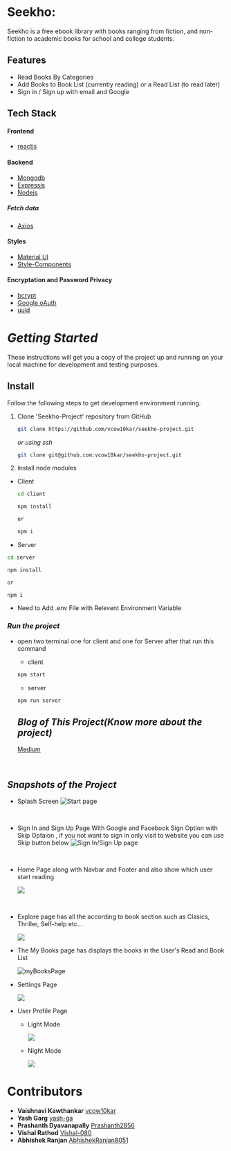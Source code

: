 # Seekho:

Seekho is a free ebook library with books ranging from fiction, and non-fiction to academic books for school and college students.

## Features

- Read Books By Categories
- Add Books to Book List (currently reading) or a Read List (to read later)
- Sign in / Sign up with email and Google

## Tech Stack

#### **Frontend**

- [reactjs](https://reactjs.org/)

#### **Backend**

- [Mongodb](https://www.mongodb.com/)
- [Expressjs](https://expressjs.com/)
- [Nodejs](https://nodejs.org/en/)

##### **Fetch data**

- [Axios](https://www.npmjs.com/package/axios)

#### **Styles**

- [Material UI](https://mui.com/)
- [Style-Components](https://styled-components.com/)

#### **Encryptation and Password Privacy**

- [bcrypt](https://www.npmjs.com/package/bcrypt)
- [Google oAuth](https://developers.google.com/identity/protocols/oauth2)
- [uuid](https://www.npmjs.com/package/uuid)

# _Getting Started_

These instructions will get you a copy of the project up and running on your local machine for development and testing purposes.

## Install

Follow the following steps to get development environment running.

1. Clone 'Seekho-Project' repository from GitHub

   ```bash
   git clone https://github.com/vcow10kar/seekho-project.git
   ```

   _or using ssh_

   ```bash
   git clone git@github.com:vcow10kar/seekho-project.git
   ```

1. Install node modules

- Client

  ```bash
  cd client
  ```

  ```bash
  npm install

  or

  npm i
  ```

- Server

```bash
cd server
```

```bash
npm install

or

npm i
```

- Need to Add .env File with Relevent Environment Variable

### **_Run the project_**

- open two terminal one for client and one for Server after that run this command

  - client

  ```bash
  npm start
  ```

  - server

  ```bash
  npm run server
  ```

  ## _Blog of This Project(Know more about the project)_

  [Medium](https://medium.com/@yashgarg1402/d862f088083e)

<br/>

## **_Snapshots of the Project_**

- Splash Screen
  <img src="https://cdn.hashnode.com/res/hashnode/image/upload/v1638359242891/edrhgWfrz.png" alt="Start page"/>

  <br/>

- Sign In and Sign Up Page With Google and Facebook Sign Option with Skip Optaion , if you not want to sign in only visit to website you can use Skip button below
  <img src="https://cdn.hashnode.com/res/hashnode/image/upload/v1638359354339/8uc94c3IP.png" alt="Sign In/Sign Up page"/>

  <br/>

- Home Page along with Navbar and Footer and also show which user start reading

    <img src="https://cdn.hashnode.com/res/hashnode/image/upload/v1638359419972/UQRixeMaB.png">

<br/>

- Explore page has all the according to book section such as Clasics, Thriller, Self-help etc...

    <img src="https://cdn.hashnode.com/res/hashnode/image/upload/v1638359480701/lFNnXi4Ry.png"/>

  <br/>

- The My Books page has displays the books in the User's Read and Book List

   <img src = "https://cdn.hashnode.com/res/hashnode/image/upload/v1638359835833/Vmwr5Fcf4.png" alt = "myBooksPage"/>
   <br/>
   
- Settings Page

  <img src="https://cdn.hashnode.com/res/hashnode/image/upload/v1638359994967/udpa1OX6H.png">
  <br/>

- User Profile Page
   
   - Light Mode

        <img src="https://cdn.hashnode.com/res/hashnode/image/upload/v1638360184554/mbZULfAYm.png">
        <br/>

  - Night Mode

    <img src="https://cdn.hashnode.com/res/hashnode/image/upload/v1638360100665/XyiQWCIJa.png" />
    <br/>

# Contributors
- **Vaishnavi Kawthankar** [vcow10kar](https://github.com/vcow10kar)
- **Yash Garg** [yash-ga](https://github.com/yash-ga)
- **Prashanth Dyavanapally** [Prashanth2856](https://github.com/Prashanth2856)
- **Vishal Rathod** [Vishal-080](https://github.com/Vishal-080)
- **Abhishek Ranjan** [AbhishekRanjan8051](https://github.com/AbhishekRanjan8051)
